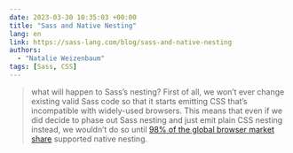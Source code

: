 ```yaml
---
date: 2023-03-30 10:35:03 +00:00
title: "Sass and Native Nesting"
lang: en
link: https://sass-lang.com/blog/sass-and-native-nesting
authors:
  - "Natalie Weizenbaum"
tags: [Sass, CSS]
---
```


> what will happen to Sass’s nesting? First of all, we won’t ever change existing valid Sass code so that it starts emitting CSS that’s incompatible with widely-used browsers. This means that even if we did decide to phase out Sass nesting and just emit plain CSS nesting instead, we wouldn’t do so until [98% of the global browser market share](https://github.com/sass/dart-sass#browser-compatibility) supported native nesting.
